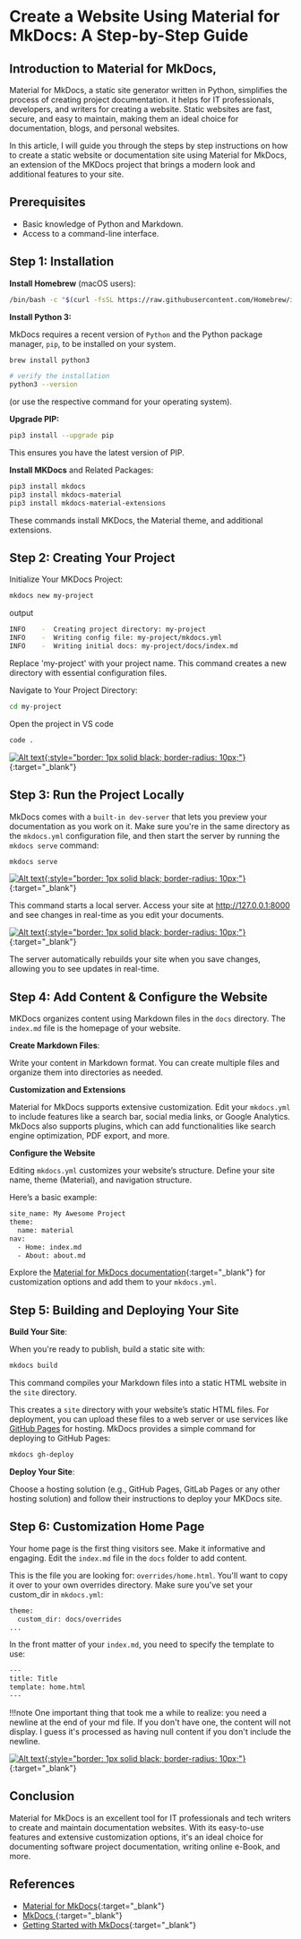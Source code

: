 
# **Create a Website Using Material for MkDocs: A Step-by-Step Guide**

<!-- ## **Table of Contents**

1. [Introduction to Material for MkDocs](#introduction-to-material-for-mkdocs)
2. [Prerequisites](#prerequisites)
3. [Step 1: Installation](#step-1-installation)
4. [Step 2: Creating Your Project](#step-2-creating-your-project)
5. [Step 3: Run the Project Locally](#step-3-run-the-project-locally)
6. [Step 4: Add Content & Configure the Website](#step-4-add-content--configure-the-website)
7. [Step 6: Building and Deploying Your Site](#step-6-building-and-deploying-your-site)
8. [Step 7: Customization Home Page](#step-7-customization-home-page)
9. [Conclusion](#conclusion)
10. [References](#references) -->


## **Introduction to Material for MkDocs,**

Material for MkDocs, a static site generator written in Python, simplifies the process of creating project documentation. it helps for IT professionals, developers, and writers for creating a website. Static websites are fast, secure, and easy to maintain, making them an ideal choice for documentation, blogs, and personal websites. 

In this article, I will guide you through the steps by step instructions on how to create a static website or documentation site using Material for MkDocs, an extension of the MKDocs project that brings a modern look and additional features to your site.


## **Prerequisites**

- Basic knowledge of Python and Markdown.
- Access to a command-line interface.

## **Step 1: Installation**

**Install Homebrew** (macOS users):

```bash
/bin/bash -c "$(curl -fsSL https://raw.githubusercontent.com/Homebrew/install/HEAD/install.sh)"
```

**Install Python 3:**

MkDocs requires a recent version of `Python` and the Python package manager, `pip`, to be installed on your system.


```bash
brew install python3

# verify the installation
python3 --version
```

(or use the respective command for your operating system).

**Upgrade PIP:**

```bash
pip3 install --upgrade pip
```

This ensures you have the latest version of PIP.

**Install MKDocs** and Related Packages:

```bash
pip3 install mkdocs
pip3 install mkdocs-material
pip3 install mkdocs-material-extensions
```

These commands install MKDocs, the Material theme, and additional extensions.

## **Step 2: Creating Your Project**

Initialize Your MKDocs Project:

```bash
mkdocs new my-project
```

output
```sh
INFO    -  Creating project directory: my-project
INFO    -  Writing config file: my-project/mkdocs.yml
INFO    -  Writing initial docs: my-project/docs/index.md
```

Replace 'my-project' with your project name. This command creates a new directory with essential configuration files.

Navigate to Your Project Directory:

```bash
cd my-project
```

Open the project in VS code

```sh
code .
```

[![Alt text](images/mkdocs-setup-1.png){:style="border: 1px solid black; border-radius: 10px;"}](images/mkdocs-setup-1.png){:target="_blank"}

## **Step 3: Run the Project Locally**

MkDocs comes with a `built-in dev-server` that lets you preview your documentation as you work on it. Make sure you're in the same directory as the `mkdocs.yml` configuration file, and then start the server by running the `mkdocs serve` command:

```sh
mkdocs serve
```
[![Alt text](images/mkdocs-setup-2.png){:style="border: 1px solid black; border-radius: 10px;"}](images/mkdocs-setup-2.png){:target="_blank"}

This command starts a local server. Access your site at <http://127.0.0.1:8000> and see changes in real-time as you edit your documents.

[![Alt text](images/mkdocs-setup-3.png){:style="border: 1px solid black; border-radius: 10px;"}](images/mkdocs-setup-3.png){:target="_blank"}

The server automatically rebuilds your site when you save changes, allowing you to see updates in real-time.

## **Step 4: Add Content & Configure the Website**

MKDocs organizes content using Markdown files in the `docs` directory. The `index.md` file is the homepage of your website.

**Create Markdown Files**:

Write your content in Markdown format. You can create multiple files and organize them into directories as needed.


**Customization and Extensions**


Material for MkDocs supports extensive customization. Edit your `mkdocs.yml` to include features like a search bar, social media links, or Google Analytics. MkDocs also supports plugins, which can add functionalities like search engine optimization, PDF export, and more.

**Configure the Website**

Editing `mkdocs.yml` customizes your website’s structure. Define your site name, theme (Material), and navigation structure. 

Here’s a basic example:

```sh
site_name: My Awesome Project
theme: 
  name: material
nav:
  - Home: index.md
  - About: about.md
```

Explore the [Material for MkDocs documentation](https://squidfunk.github.io/mkdocs-material/){:target="_blank"} for customization options and add them to your `mkdocs.yml`.

## **Step 5: Building and Deploying Your Site**

**Build Your Site**:

When you're ready to publish, build a static site with:

```bash
mkdocs build
```

This command compiles your Markdown files into a static HTML website in the `site` directory.

This creates a `site` directory with your website’s static HTML files. For deployment, you can upload these files to a web server or use services like [GitHub Pages](https://pages.github.com/) for hosting. MkDocs provides a simple command for deploying to GitHub Pages:

```bash
mkdocs gh-deploy
```

 **Deploy Your Site**:

Choose a hosting solution (e.g., GitHub Pages, GitLab Pages or any other hosting solution) and follow their instructions to deploy your MKDocs site.

## **Step 6: Customization Home Page**

Your home page is the first thing visitors see. Make it informative and engaging. Edit the `index.md` file in the `docs` folder to add content. 

This is the file you are looking for: `overrides/home.html`. You'll want to copy it over to your own overrides directory. Make sure you've set your custom_dir in `mkdocs.yml`:

```sh
theme:
  custom_dir: docs/overrides
...
```

In the front matter of your `index.md`, you need to specify the template to use:

```sh
---
title: Title
template: home.html
---


```

!!!note
    One important thing that took me a while to realize: you need a newline at the end of your md file. If you don't have one, the content will not display. I guess it's processed as having null content if you don't include the newline.

[![Alt text](images/mkdocs-setup-4.png){:style="border: 1px solid black; border-radius: 10px;"}](images/mkdocs-setup-4.png){:target="_blank"}


## **Conclusion**

Material for MkDocs is an excellent tool for IT professionals and tech writers to create and maintain documentation websites. With its easy-to-use features and extensive customization options, it's an ideal choice for documenting software project documentation, writing online e-Book, and more.

## **References**

- [Material for MkDocs](https://squidfunk.github.io/mkdocs-material/){:target="_blank"}
- [MkDocs ](https://www.mkdocs.org/#installation){:target="_blank"}
- [Getting Started with MkDocs](https://www.mkdocs.org/getting-started/){:target="_blank"}
<!--
- [How to create beautiful documentation](https://www.youtube.com/watch?v=OOxL-r1L334&t=609s){:target="_blank"}
- [UP42 Python SDK](https://sdk.up42.com){:target="_blank"}
- [How To Create STUNNING Code Documentation With MkDocs Material Theme](https://www.youtube.com/watch?v=Q-YA_dA8C20){:target="_blank"} 
-->